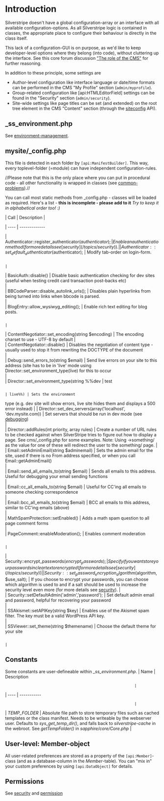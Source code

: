 # Introduction

Silverstripe doesn't have a global configuration-array or an interface with all available configuration-options. As all
Silverstripe logic is contained in classes, the appropriate place to configure their behaviour is directly in the class
itself. 

This lack of a configuration-GUI is on purpose, as we'd like to keep developer-level options where they belong (into
code), without cluttering up the interface. See this core forum discussion ["The role of the
CMS"](http://www.silverstripe.com/core-team-discussion/flat/2723) for further reasoning.

In addition to these principle, some settings are 
 * Author-level configuration like interface language or date/time formats can be performed in the CMS "My Profile" section (`admin/myprofile`). 
 * Group-related configuration like [api:HTMLEditorField] settings can be found in the "Security" section (`admin/security`).
 * Site-wide settings like page titles can be set (and extended) on the root tree element in the CMS "Content" section (through the [siteconfig](/reference/siteconfig) API).

## _ss_environment.php

See [environment-management](/topics/environment-management).

## mysite/_config.php

This file is detected in each folder by `[api:ManifestBuilder]`. This way, every toplevel-folder (=module)
can have independent configuration-rules.

//Please note that this is the only place where you can put in procedural code - all other functionality is wrapped in
classes (see [common-problems](/topics/common-problems)).//

You can call most static methods from _config.php - classes will be loaded as required. Here's a list - **this is
incomplete - please add to it** *Try to keep it in alphabetical order too! :)*

 | Call                                                                | Description |                                  
                                                                                                                        
                                                                                   
 | ----                                                                | -------------                                  
                                                                                                                        
                                                                                   
 | Authenticator::register_authenticator($authenticator);              | Enable an authentication method (for more
details see [security](/topics/security)).                                                                                      
                                                                                          |        
 | Authenticator::set_default_authenticator($authenticator);           | Modify tab-order on login-form.                
                                                                                                                        
                                                                                    |        
 | BasicAuth::disable()                                                | Disable basic authentication checking for dev
sites (useful when testing credit card transaction post-backs etc)                                                      
                                                                                      |        
 | BBCodeParser::disable_autolink_urls();                              | Disables plain hyperlinks from being turned
into links when bbcode is parsed.                                                                                       
                                                                                        |        
 | BlogEntry::allow_wysiwyg_editing();                                 | Enable rich text editing for blog posts.       
                                                                                                                        
                                                                                    |        
 | ContentNegotiator::set_encoding(string $encoding)                   | The encoding charset to use - UTF-8 by default
                                                                                     |        
 | ContentNegotiator::disable()                                        | Disables the negotiation of content type -
usually used to stop it from rewriting the DOCTYPE of the document                                                      
                                                                                         |        
 | Debug::send_errors_to(string $email)                                | Send live errors on your site to this address
(site has to be in 'live' mode using Director::set_environment_type(live) for this to occur                             
                                                                                      |        
 | Director::set_environment_type(string %%dev                         | test                                           
                                                                                                                        
                                                                                    | live%%) | Sets the environment
type (e.g. dev site will show errors, live site hides them and displays a 500 error instead) | 
 | Director::set_dev_servers(array('localhost', 'dev.mysite.com))      | Set servers that should be run in dev mode (see
[debugging](debugging))                                                                                                 
                                                                                    |        
 | Director::addRules(int priority, array rules)                       | Create a number of URL rules to be checked
against when SilverStripe tries to figure out how to display a page. See cms/_config.php for some examples. Note: Using
->something/ as the value for one of these will redirect the user to the something/ page. |        
 | Email::setAdminEmail(string $adminemail)                            | Sets the admin email for the site, used if
there is no From address specified, or when you call Email::getAdminEmail()                                             
                                                                                         |        
 | Email::send_all_emails_to(string $email)                            | Sends all emails to this address. Useful for
debugging your email sending functions                                                                                  
                                                                                       |        
 | Email::cc_all_emails_to(string $email)                              | Useful for CC'ing all emails to someone
checking correspondence                                                                                                 
                                                                                            |        
 | Email::bcc_all_emails_to(string $email)                             | BCC all emails to this address, similar to
CC'ing emails (above)                                                                                                   
                                                                                         |        
 | MathSpamProtection::setEnabled()                                    | Adds a math spam question to all page comment
forms                                                                                                                   
                                                                                      |        
 | PageComment::enableModeration();                                    | Enables comment moderation                     
                                                                                                                        
                                                                                    |        
 | Security::encrypt_passwords($encrypt_passwords);                    | Specify if you want store your passwords in
clear text or encrypted (for more details see [security](/topics/security))                                                     
                                                                                        |        
 | Security::set_password_encryption_algorithm($algorithm, $use_salt); | If you choose to encrypt your passwords, you
can choose which algorithm is used to and if a salt should be used to increase the security level even more (for more
details see [security](/topics/security)).                                                        |        
 | Security::setDefaultAdmin('admin','password');                      | Set default admin email and password, helpful
for recovering your password                                                                          
                                                                                      |        
 | SSAkismet::setAPIKey(string $key)                                   | Enables use of the Akismet spam filter. The key
must be a valid WordPress API key.                                                                                      
                                                                                    |        
 | SSViewer::set_theme(string $themename)                              | Choose the default theme for your site         
                                                                                                                        
                                                                                    |        
## Constants

Some constants are user-defineable within *_ss_environment.php*.
 | Name            | Description                                                                                        
                                                                                                                        
                                                               | 
 | ----            | -----------                                                                                        
                                                                                                                        
                                                               | 
 | *TEMP_FOLDER* | Absolute file path to store temporary files such as cached templates or the class manifest. Needs to
be writeable by the webserver user. Defaults to *sys_get_temp_dir()*, and falls back to *silverstripe-cache* in the
webroot. See *getTempFolder()* in *sapphire/core/Core.php* | 

## User-level: Member-object

All user-related preferences are stored as a property of the `[api:Member]`-class (and as a database-column in the
*Member*-table). You can "mix in" your custom preferences by using `[api:DataObject]` for details.

## Permissions

See [security](/topics/security) and [permission](/reference/permission)
